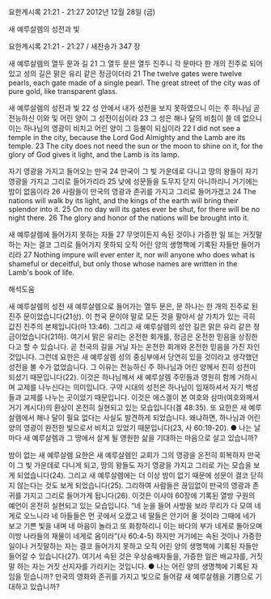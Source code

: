 요한계시록 21:21 - 21:27 
2012년 12월 28일 (금)

새 예루살렘의 성전과 빛



요한계시록 21:21 - 21:27 / 새찬송가 347 장


새 예루살렘의 열두 문과 길
21 그 열두 문은 열두 진주니 각 문마다 한 개의 진주로 되어 있고 성의 길은 맑은 유리 같은 정금이더라
21 The twelve gates were twelve pearls, each gate made of a single pearl. The great street of the city was of pure gold, like transparent glass.

새 예루살렘의 성전과 빛
22 성 안에서 내가 성전을 보지 못하였으니 이는 주 하나님 곧 전능하신 이와 및 어린 양이 그 성전이심이라 23 그 성은 해나 달의 비침이 쓸 데 없으니 이는 하나님의 영광이 비치고 어린 양이 그 등불이 되심이라
22 I did not see a temple in the city, because the Lord God Almighty and the Lamb are its temple. 23 The city does not need the sun or the moon to shine on it, for the glory of God gives it light, and the Lamb is its lamp.

자기 영광을 가지고 들어오는 만국
24 만국이 그 빛 가운데로 다니고 땅의 왕들이 자기 영광을 가지고 그리로 들어가리라 25 낮에 성문들을 도무지 닫지 아니하리니 거기에는 밤이 없음이라 26 사람들이 만국의 영광과 존귀를 가지고 그리로 들어가겠고
24 The nations will walk by its light, and the kings of the earth will bring their splendor into it. 25 On no day will its gates ever be shut, for there will be no night there. 26 The glory and honor of the nations will be brought into it.

새 예루살렘에 들어가지 못하는 자들
27 무엇이든지 속된 것이나 가증한 일 또는 거짓말하는 자는 결코 그리로 들어가지 못하되 오직 어린 양의 생명책에 기록된 자들만 들어가리라
27 Nothing impure will ever enter it, nor will anyone who does what is shameful or deceitful, but only those whose names are written in the Lamb's book of life.

해석도움





새 예루살렘의 성전
새 예루살렘으로 들어가는 열두 문은, 문 하나는 한 개의 진주로 된 진주 문이었습니다(21상). 이 천국 문이야 말로 모든 것을 팔아서 살 가치가 있는 극히 값진 진주의 본체입니다(마 13:46). 그리고 새 예루살렘의 성안 길은 맑은 유리 같은 정금이었습니다(21하). 여기서 맑은 유리는 온전한 회개를, 정금은 온전한 믿음을 상징한다고 할 수 있습니다. 곧 천국의 길을 거닐 자는 온전한 회개와 온전한 믿음을 가진 자인 것입니다. 그런데 요한은 새 예루살렘 성의 중심부에서 당연히 있을 것이라고 생각했던 성전을 볼 수가 없었습니다. 그 이유는 전능하신 주 하나님과 어린 양께서 친히 성전이 되셨기 때문입니다(22). 이것은 하나님께서 새 예루살렘 주민들과 영원히 함께 거하시며 교제를 나누신다는 의미입니다. 구약 시대의 성전은 하나님이 임재하셔서 자기 백성들과 교제를 나누는 곳이었기 때문입니다. 이것은 에스겔이 본 여호와 삼마(여호와께서 거기 계시다)의 환상이 온전히 실현되고 있는 모습입니다(겔 48:35). 또 요한은 새 예루살렘에서 해나 달이 필요 없다는 사실도 발견하게 되었습니다. 왜냐하면, 하나님과 어린 양의 영광이 완전한 빛으로서 비치고 있었기 때문입니다(23, 사 60:19-20). 
● 나는 날마다 새 예루살렘과 그 땅에서 살게 될 영원한 삶을 기대하는 마음으로 살고 있습니까? 

밤이 없는 새 예루살렘
요한은 새 예루살렘인 교회가 그의 영광을 온전히 회복하자 만국이 그 빛 가운데로 다니게 되고, 땅의 왕들도 자기 영광을 가지고 그리로 가는 모습을 보게 되었습니다(24). 그리고 새 예루살렘에는 더 이상 밤이 없기 때문에 성문이 결코 닫히지 않는다는 것도 보게 되었습니다(25). 그리하여 사람들은 끊임없이 만국의 영광과 존귀를 가지고 그리로 들어가게 됩니다(26). 이것은 이사야 60장에 기록된 열방 구원의 예언이 온전히 실현되고 있는 모습입니다. “네 눈을 들어 사방을 보라 무리가 다 모여 네게로 오느니라 네 아들들은 먼 곳에서 오겠고 네 딸들은 안기어 올 것이라 그때에 네가 보고 기쁜 빛을 내며 네 마음이 놀라고 또 화창하리니 이는 바다의 부가 네게로 돌아오며 이방 나라들의 재물이 네게로 옴이라”(사 60:4-5) 하지만 거기에는 속된 것이나 가증한 일이나 거짓말하는 자는 결코 들어가지 못하고 오직 어린 양의 생명책에 기록된 자들만 들어갈 수 있습니다(27). 여기서 속된 것은 우상숭배자들을, 가증한 일은 배교자를, 거짓말 하는 자는 거짓 선지자를 가리키는 것입니다. 
● 나는 어린 양의 생명책에 기록된 자임을 믿습니까? 만국의 영화와 존귀를 가지고 빛으로 들어갈 새 예루살렘을 기쁨으로 기대하고 있습니까?